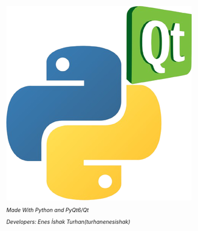 ![Made With Python & Qt](./Python_and_Qt.png)

_Made With *Python* and *PyQt6/Qt*_

*Developers:
  Enes İshak Turhan(turhanenesishak)*
